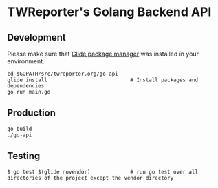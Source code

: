 # TWReporter's Golang Backend API

## Development
Please make sure that [Glide
  package manager](https://github.com/Masterminds/glide) was installed in your environment.

```
cd $GOPATH/src/twreporter.org/go-api
glide install                           # Install packages and dependencies
go run main.go
```

## Production
```
go build
./go-api
```


## Testing
```
$ go test $(glide novendor)             # run go test over all directories of the project except the vendor directory
```
